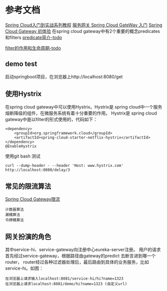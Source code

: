 # 参考文档
[Spring Cloud入门到实战系列教程](http://cxytiandi.com/blog/detail/17470)
[服务网关 Spring Cloud GateWay 入门](http://www.ityouknow.com/springcloud/2018/12/12/spring-cloud-gateway-start.html)
[Spring Cloud Gateway 初体验](https://www.fangzhipeng.com/springcloud/2018/11/06/sc-f-gateway1.html)
在spring cloud gateway中有2个重要的概念predicates和filters
[predicate简介-todo](https://www.fangzhipeng.com/springcloud/2018/12/05/sc-f-gateway2.html)

[filter的作用和生命周期-todo](https://www.fangzhipeng.com/springcloud/2018/12/21/sc-f-gatway3.html)

## demo test
启动springboot项目，在浏览器上http://localhost:8080/get

##  使用Hystrix
在spring cloud gateway中可以使用Hystrix。Hystrix是 spring cloud中一个服务熔断降级的组件，在微服务系统有着十分重要的作用。
Hystrix是 spring cloud gateway中是以filter的形式使用的，代码如下：

    <dependency>
        <groupId>org.springframework.cloud</groupId>
        <artifactId>spring-cloud-starter-netflix-hystrix</artifactId>
    </dependency>
    @EnableHystrix
    
使用git bash 测试 
    
    curl --dump-header - --header 'Host: www.hystrix.com' http://localhost:8080/delay/3


## 常见的限流算法

[Spring Cloud Gateway限流](https://www.fangzhipeng.com/springcloud/2018/12/22/sc-f-gatway4.html)

    计数器算法
    漏桶算法
    令牌桶算法

## 网关扮演的角色
其中service-hi、service-gateway向注册中心eureka-server注册。
用户的请求首先经过service-gateway，根据路径由gateway的predict 去断言进到哪一个 router， router经过各种过滤器处理后，最后路由到具体的业务服务，比如 service-hi。如图：

    在浏览器上请求输入localhost:8081/service-hi/hi?name=1323
    在浏览器上请求localhost:8081/demo/hi?name=1323 (自定义url)